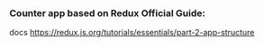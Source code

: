 ### Counter app based on Redux Official Guide:
docs https://redux.js.org/tutorials/essentials/part-2-app-structure